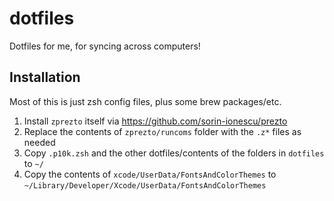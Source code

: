 # dotfiles

Dotfiles for me, for syncing across computers!

## Installation

Most of this is just zsh config files, plus some brew packages/etc.

1. Install `zprezto` itself via https://github.com/sorin-ionescu/prezto
1. Replace the contents of `zprezto/runcoms` folder with the `.z*` files as needed
1. Copy `.p10k.zsh` and the other dotfiles/contents of the folders in `dotfiles` to `~/`
1. Copy the contents of `xcode/UserData/FontsAndColorThemes` to `~/Library/Developer/Xcode/UserData/FontsAndColorThemes`
